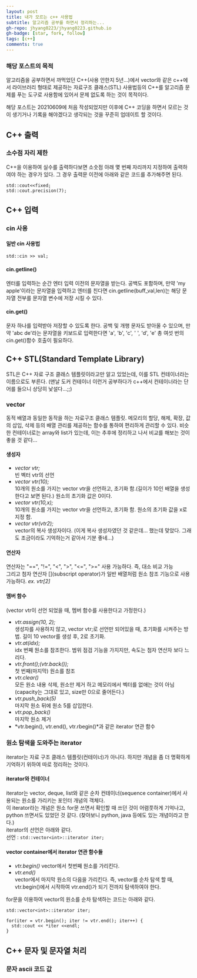 ```yaml
---
layout: post
title: 내가 모르는 c++ 사용법
subtitle: 알고리즘 공부를 하면서 정리하는...
gh-repo: jhyang0223/jhyang0223.github.io
gh-badge: [star, fork, follow]
tags: [c++]
comments: true
---
```

### 해당 포스트의 목적
알고리즘을 공부하면서 까먹었던 C++(사용 안한지 5년...)에서 vector와 같은 c++에서 라이브러리 형태로 제공하는 자료구조 클래스(STL) 사용법등의 C++를 알고리즘 문제를 푸는 도구로 사용함에 있어서 문제 없도록 하는 것이 목적이다.

해당 포스트는 20210609에 처음 작성되었지만 이후에 C++ 코딩을 하면서 모르는 것이 생기거나 기록을 해야겠다고 생각되는 것을 꾸준히 업데이트 할 것이다.
## C++ 출력
### 소수점 자리 제한
C++을 이용하여 실수를 출력하다보면 소숫점 아래 몇 번째 자리까지 지정하여 출력하여야 하는 경우가 있다. 그 경우 출력문 이전에 아래와 같은 코드를 추가해주면 된다.
```
std::cout<<fixed;
std::cout.precision(7);
```

## C++ 입력
### cin 사용
#### 일반 cin 사용법
``` std::cin >> val; ```    
#### cin.getline()
엔터를 입력하는 순간 엔터 입력 이전의 문자열을 받는다. 공백도 포함하며, 만약 'my apple'이라는 문자열을 입력하고 엔터를 친다면 cin.getline(buff_val,len)는 해당 문자열 전부를 문자열 변수에 저장 시킬 수 있다. 

#### cin.get()   
문자 하나를 입력받아 저장할 수 있도록 한다. 공백 및 개행 문자도 받아올 수 있으며, 만약 'abc de'라는 문자열을 키보드로 입력한다면 'a', 'b', 'c', ' ', 'd', 'e' 총 여섯 번의 cin.get()함수 호출이 필요하다.

## C++ STL(Standard Template Library)
STL은 C++ 자료 구조 클래스 템플릿이라고만 알고 있었는데, 이를 STL 컨테이너라는 이름으로도 부른다. (맨날 도커 컨테이너 이런거 공부하다가 c++에서 컨테이너라는 단어를 들으니 상당히 낯설다...;;)

### vector
동적 배열과 동일한 동작을 하는 자료구조 클래스 템플릿. 메모리의 할당, 해제, 확장, 값의 삽입, 삭제 등의 배열 관리를 제공하는 함수를 통하여 편리하게 관리할 수 있다.
비슷한 컨테이너로는 array와 list가 있는데, 이는 추후에 정리하고 나서 비교를 해보는 것이 좋을 것 같다...

#### 생성자
- *vector<type> vtr;*       
  빈 벡터 vtr의 선언
- *vector<type> vtr(10);*         
  10개의 원소를 가지는 vector vtr을 선언하고, 초기화 함.(길이가 10인 배열을 생성한다고 보면 된다.) 원소의 초기화 값은 0이다.
- *vector<type> vtr(10,x);*          
  10개의 원소를 가지는 vector vtr을 선언하고, 초기화 함. 원소의 초기화 값을 x로 지정 함.
- *vector<type> vtr(vtr2);*             
  vector의 복사 생성자이다. (이게 복사 생성자였던 것 같은데... 했는데 맞았다. 그래도 조금이라도 기억하는거 같아서 기분 좋네...)

#### 연산자
연산자는 "==", "!=", "<", ">", "<=", ">=" 사용 가능하다. 즉, 대소 비교 가능   
그리고 첨자 연산자 [](subscript operator)가 일반 배열처럼 원소 참조 기능으로 사용 가능하다. *ex. vtr[2]*
#### 멤버 함수
(vector<type> vtr이 선언 되었을 때, 멤버 함수를 사용한다고 가정한다.)
- *vtr.assign(10, 2);*         
  생성자를 사용하지 않고, vector<type> vtr;로 선언만 되어있을 때, 초기화를 시켜주는 방법. 길이 10 vector를 생성 후, 2로 초기화.
- *vtr.at(idx);*   
  idx 번째 원소를 참조한다. 범위 점검 기능을 가지지만, 속도는 첨자 연산자 보다 느리다.
- *vtr.front();(vtr.back());*    
  첫 번째(마지막) 원소를 참조
- *vtr.clear()*   
  모든 원소 내용 삭제, 원소만 제거 하고 메모리에서 벡터를 없애는 것이 아님 (capacity는 그대로 있고, size만 0으로 줄어든다.)
- *vtr.push_back(5)*   
  마지막 원소 뒤에 원소 5를 삽입한다.
- *vtr.pop_back()*   
  마지막 원소 제거
- *vtr.begin(), vtr.end(), vtr.rbegin()*과 같은 iterator 연관 함수    

### 원소 탐색을 도와주는 iterator   
iterator는 자료 구조 클래스 템플릿(컨테이너)가 아니다. 하지만 개념을 좀 더 명확하게 기억하기 위하여 따로 정리하는 것이다.

#### iterator와 컨테이너
  iterator는 vector, deque, list와 같은 순차 컨테이너(sequence container)에서 사용되는 원소를 가리키는 포인터 개념의 객체다.    
  이 iterator라는 개념은 원소 for문 쓰면서 확인할 때 쓰던 것이 어렴풋하게 기억나고, python 쓰면서도 있었던 것 같다. (찾아보니 python, java 등에도 있는 개념이라고 한다.)    
  iterator의 선언은 아래와 같다.    
  선언 : ``` std::vector<int>::iterator iter; ```   
#### vector container에서 iterator 연관 함수들
  - *vtr.begin()*
  vector에서 첫번째 원소를 가리킨다.   
  - *vtr.end()*   
  vector에서 마지막 원소의 다음을 가리킨다. 즉, vector를 순차 탐색 할 때, vtr.begin()에서 시작하여 vtr.end()가 되기 전까지 탐색하여야 한다.   
  
  for문을 이용하여 vector의 원소를 순차 탐색하는 코드는 아래와 같다.
  
  ```
  std::vector<int>::iterator iter;
  
  for(iter = vtr.begin(); iter != vtr.end(); iter++) {
    std::cout << *iter <<endl;   
  }
  ```
  
## C++ 문자 및 문자열 처리
### 문자 ascii 코드 값

